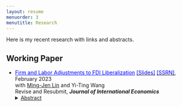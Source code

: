 ```yaml
---
layout: resume
menuorder: 3
menutitle: Research
---
```


Here is my recent research with links and abstracts. 

## Working Paper

- <a href="https://sungjuwu.github.io/documents/CNFDI_paper.pdf" target="_blank"><span style="color:blue"><u>Firm and Labor Adjustments to FDI Liberalization</u></span></a> <a href="https://sungjuwu.github.io/documents/CNFDI_slides.pdf" target="_blank"><span style="color:blue">[Slides]</span></a> <a href="https://papers.ssrn.com/sol3/papers.cfm?abstract_id=4347657" target="_blank"><span style="color:blue">[SSRN]</span></a>, February 2023 <br> with <a href="https://economicsatntu.wixsite.com/ming-jen-lin" target="_blank">Ming-Jen Lin</a> and Yi-Ting Wang <br>
  Revise and Resubmit, <em> **Journal of International Economics** </em>
  <details><summary><ins>Abstract</ins></summary>
  <p>This paper studies how liberalizing outward foreign direct investments (FDI) affects manufacturers' engagement in global production and their domestic workers' labor market outcomes. Focusing on a liberalization policy in 2001 by the government of Taiwan that allowed 122 electronic products to be produced in China, we estimate its effect on Taiwanese electronic manufacturers and their domestic workers. Employing a matched difference-in-differences strategy, we find that the manufacturers targeted by the policy were on average 16% more likely to invest in China relative to the non-targeted ones. Correspondingly, the domestic workers initially employed by the targeted manufacturers were on average more likely to change their jobs, stay employed for fewer years, and have lower wages in subsequent years relative to those employed by the non-targeted ones. The worker-level effects of the policy exhibited substantial heterogeneity across the initial wage distribution, with the top-decile workers benefiting and the other workers losing on average.</p></details>
